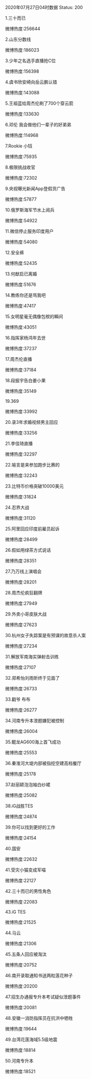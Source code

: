 2020年07月27日04时数据
Status: 200

1.三十而已

微博热度:256644

2.山东分数线

微博热度:186023

3.少年之名选手直播抢C位

微博热度:156398

4.虞书欣安崎向岳云鹏认错

微博热度:143088

5.王祖蓝给周杰伦刷了700个穿云箭

微博热度:133630

6.邓伦 我会做他们一辈子的好弟弟

微博热度:114968

7.Rookie 小钰

微博热度:75935

8.极限挑战收官

微博热度:72302

9.央视曝光新闻App登假货广告

微博热度:57877

10.俄罗斯海军节水上阅兵

微博热度:54922

11.微信停止服务印度用户

微博热度:54080

12.安全裤

微博热度:52435

13.何猷启已离婚

微博热度:51676

14.教练你还是骂我吧

微博热度:47417

15.女明星毫无偶像包袱的瞬间

微博热度:43051

16.指挥家杨鸿年去世

微博热度:37237

17.周杰伦直播

微博热度:37184

18.段振宇告白姜小果

微博热度:35149

19.369

微博热度:33992

20.录3年求婚视频男主回应

微博热度:33256

21.李佳琦直播

微博热度:32297

22.喻言是来参加跑步比赛的

微博热度:32243

23.比特币价格突破10000美元

微博热度:31824

24.忍界大战

微博热度:31120

25.阿里回应印度前雇员起诉

微博热度:28499

26.假如用绿茶方式说话

微博热度:28351

27.乃万线上演唱会

微博热度:28201

28.周杰伦疯狂翻牌

微博热度:27949

29.外卖小哥皮肤大战

微博热度:27623

30.杭州女子失踪案是有预谋的故意杀人案

微博热度:27234

31.解放军南海实弹射击训练

微博热度:27107

32.郑希怡刘雨昕终于见面了

微博热度:26733

33.戳爷 布布

微博热度:26277

34.河南专升本泄题嫌犯被控制

微博热度:26004

35.鲲龙AG600海上首飞成功

微博热度:25553

36.秦淮河大堤内部被指挖空建高档餐厅

微博热度:25178

37.赵丽颖泡泡袖白纱裙

微博热度:25082

38.iG战胜TES

微博热度:24874

39.你可以找到更好的工作

微博热度:24154

40.国安

微博热度:22632

41.受灾小猫变成军喵

微博热度:22127

42.三十而已的男性角色

微博热度:22083

43.iG TES

微博热度:21525

44.马云

微博热度:21306

45.五条人回应被淘汰

微博热度:20752

46.南开录取通知书送两粒莲花种子

微博热度:20200

47.招生办通报专升本考试疑似泄题事件

微博热度:20081

48.安徽一消防指挥员在抗洪中牺牲

微博热度:19644

49.台湾花莲海域5.5级地震

微博热度:18814

50.河南专升本

微博热度:18521

